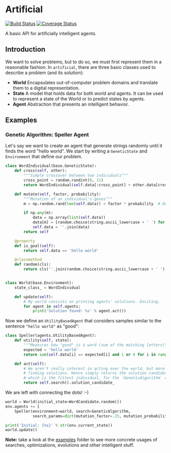 # Artificial

[![Build Status](https://travis-ci.org/lucasdavid/artificial.svg?branch=master)](https://travis-ci.org/lucasdavid/artificial)
[![Coverage Status](https://coveralls.io/repos/github/lucasdavid/artificial/badge.svg?branch=master)](https://coveralls.io/github/lucasdavid/artificial?branch=master)

A basic API for artificially intelligent agents.

## Introduction

We want to solve problems, but to do so, we must first represent them in a
reasonable fashion. In `artificial`, there are three basic classes used to
describe a problem (and its solution):

* **World** Encapsulates out-of-computer problem domains and translate them to
            a digital representation.
* **State** A model that holds data for both world and agents. It can be used
            to represent a state of the World or to predict states by agents.
* **Agent** Abstraction that presents an intelligent behavior.

## Examples
### Genetic Algorithm: Speller Agent

Let's say we want to create an agent that generate strings randomly until it
finds the word "hello world". We start by writing a `GeneticState` and
`Environment` that define our problem.

```py
class WordIndividual(base.GeneticState):
    def cross(self, other):
        """Simple crossover between two individuals"""
        cross_point = random.randint(0, 11)
        return WordIndividual(self.data[:cross_point] + other.data[cross_point:])

    def mutate(self, factor, probability):
        """Mutation of an individual's genes"""
        m = np.random.rand(len(self.data)) < factor * probability  # Defines which genes will mutate.

        if np.any(m):
            data = np.array(list(self.data))
            data[m] = [random.choice(string.ascii_lowercase + ' ') for mutated in m if mutated]  # Mutate!
            self.data = ''.join(data)
        return self

    @property
    def is_goal(self):
        return self.data == 'hello world'

    @classmethod
    def random(cls):
        return cls(''.join(random.choice(string.ascii_lowercase + ' ') for _ in range(11))


class World(base.Environment):
    state_class_ = WordIndividual

    def update(self):
        # My world consists on printing agents' solutions. Exciting.
        for agent in self.agents:
            print('Solution found: %s' % agent.act())

```

Now we define an `UtilityBasedAgent` that considers samples similar to the
sentence `"hello world"` as "good":

```py
class Speller(agents.UtilityBasedAgent):
    def utility(self, state):
        """Measures how "good" is a word (sum of the matching letters)"""
        expected = 'hello world'
        return sum(self.data[i] == expected[i] and 1 or 0 for i in range(11)))

    def act(self):
        # We aren't really interest in acting over the world, but more in
        # finding solutions. Hence simply returns the solution candidate,
        # which is the fittest individual, for the `GeneticAlgorithm` case.
        return self.search().solution_candidate_

```

We are left with connecting the dots! :-)

```py
world = World(initial_state=WordCandidate.random())
env.agents += [
    Speller(environment=world, search=GeneticAlgorithm,
            search_params=dict(mutation_factor=.25, mutation_probability=1))]

print('Initial: {%s}' % str(env.current_state))
world.update()

```

**Note:** take a look at the
[examples](https://github.com/lucasdavid/artificial/tree/master/examples)
folder to see more concrete usages of searches, optimizations, evolutions and
other intelligent stuff.
